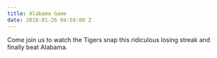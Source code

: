 ```yaml
---
title: Alabama Game
date: 2018-01-26 04:59:00 Z
---
```


Come join us to watch the Tigers snap this ridiculous losing streak and finally beat Alabama.